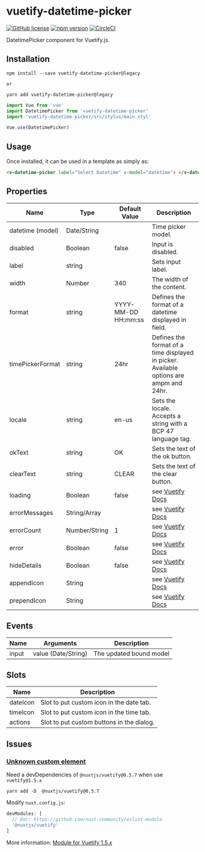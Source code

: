 # vuetify-datetime-picker

[![GitHub license](https://img.shields.io/badge/license-MIT-blue.svg)](https://github.com/darrenfang/vuetify-datetime-picker/blob/master/LICENSE)
[![npm version](https://img.shields.io/npm/v/vuetify-datetime-picker/legacy)](https://www.npmjs.com/package/vuetify-datetime-picker)
[![CircleCI](https://img.shields.io/circleci/project/github/darrenfang/vuetify-datetime-picker.svg)](https://circleci.com/gh/darrenfang/vuetify-datetime-picker)

DatetimePicker component for Vuetify.js.

## Installation

```shell
npm install --save vuetify-datetime-picker@legacy

or

yarn add vuetify-datetime-picker@legacy
```

```js
import Vue from 'vue'
import DatetimePicker from 'vuetify-datetime-picker'
import 'vuetify-datetime-picker/src/stylus/main.styl'

Vue.use(DatetimePicker)
```

## Usage

Once installed, it can be used in a template as simply as:

```html
<v-datetime-picker label="Select Datetime" v-model="datetime"> </v-datetime-picker>
```

## Properties

| Name             | Type          | Default Value       | Description                                                                             |
| ---------------- | ------------- | ------------------- | --------------------------------------------------------------------------------------- |
| datetime (model) | Date/String   |                     | Time picker model.                                                                      |
| disabled         | Boolean       | false               | Input is disabled.                                                                      |
| label            | string        |                     | Sets input label.                                                                       |
| width            | Number        | 340                 | The width of the content.                                                               |
| format           | string        | YYYY-MM-DD HH:mm:ss | Defines the format of a datetime displayed in field.                                    |
| timePickerFormat | string        | 24hr                | Defines the format of a time displayed in picker. Available options are ampm and 24hr.  |
| locale           | string        | en-us               | Sets the locale. Accepts a string with a BCP 47 language tag.                           |
| okText           | string        | OK                  | Sets the text of the ok button.                                                         |
| clearText        | string        | CLEAR               | Sets the text of the clear button.                                                      |
| loading          | Boolean       | false               | see [Vuetify Docs](https://vuetifyjs.com/zh-Hans/components/text-fields 'Vuetify Docs') |
| errorMessages    | String/Array  |                     | see [Vuetify Docs](https://vuetifyjs.com/zh-Hans/components/text-fields 'Vuetify Docs') |
| errorCount       | Number/String | 1                   | see [Vuetify Docs](https://vuetifyjs.com/zh-Hans/components/text-fields 'Vuetify Docs') |
| error            | Boolean       | false               | see [Vuetify Docs](https://vuetifyjs.com/zh-Hans/components/text-fields 'Vuetify Docs') |
| hideDetails      | Boolean       | false               | see [Vuetify Docs](https://vuetifyjs.com/zh-Hans/components/text-fields 'Vuetify Docs') |
| appendIcon       | String        |                     | see [Vuetify Docs](https://vuetifyjs.com/zh-Hans/components/text-fields 'Vuetify Docs') |
| prependIcon      | String        |                     | see [Vuetify Docs](https://vuetifyjs.com/zh-Hans/components/text-fields 'Vuetify Docs') |

## Events

| Name  | Arguments           | Description             |
| ----- | ------------------- | ----------------------- |
| input | value (Date/String) | The updated bound model |

## Slots

| Name     | Description                               |
| -------- | ----------------------------------------- |
| dateIcon | Slot to put custom icon in the date tab.  |
| timeIcon | Slot to put custom icon in the time tab.  |
| actions  | Slot to put custom buttons in the dialog. |

## Issues

### [Unknown custom element](https://github.com/darrenfang/vuetify-datetime-picker/issues/26 'Unknown custom element')

Need a devDependencies of `@nuxtjs/vuetify@0.5.7` when use `vuetify@1.5.x`

```shell
yarn add -D  @nuxtjs/vuetify@0.5.7
```

Modify `nuxt.config.js`:

```js
devModules: [
  // Doc: https://github.com/nuxt-community/eslint-module
  '@nuxtjs/vuetify'
]
```

More information: [Module for Vuetify 1.5.x](https://github.com/nuxt-community/vuetify-module/tree/0.x)
